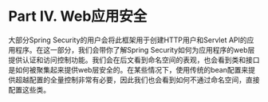 # Part IV. Web应用安全

大部分Spring Security的用户会将此框架用于创建HTTP用户和Servlet API的应用程序。在这一部分，我们会带你了解Spring Security如何为应用程序的web层提供认证和访问控制功能。我们会在后文看到命名空间的表观，也会看到类和接口是如何被聚集起来提供web层安全的。在某些情况下，使用传统的bean配置来提供超越配置的全量控制非常有必要，因此我们也会看到如何不通过命名空间，直接配置这些类。

